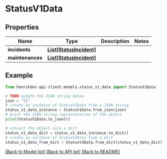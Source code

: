 # StatusV1Data


## Properties

Name | Type | Description | Notes
------------ | ------------- | ------------- | -------------
**incidents** | [**List[StatusIncident]**](StatusIncident.md) |  | 
**maintenances** | [**List[StatusIncident]**](StatusIncident.md) |  | 

## Example

```python
from henrikdev-api-client.models.status_v1_data import StatusV1Data

# TODO update the JSON string below
json = "{}"
# create an instance of StatusV1Data from a JSON string
status_v1_data_instance = StatusV1Data.from_json(json)
# print the JSON string representation of the object
print(StatusV1Data.to_json())

# convert the object into a dict
status_v1_data_dict = status_v1_data_instance.to_dict()
# create an instance of StatusV1Data from a dict
status_v1_data_from_dict = StatusV1Data.from_dict(status_v1_data_dict)
```
[[Back to Model list]](../README.md#documentation-for-models) [[Back to API list]](../README.md#documentation-for-api-endpoints) [[Back to README]](../README.md)


